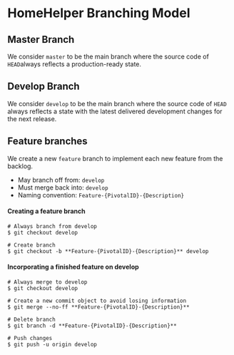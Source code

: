 # HomeHelper Branching Model

## Master Branch

We consider `master` to be the main branch where the source code of `HEAD`always reflects a production-ready state.

## Develop Branch

We consider `develop` to be the main branch where the source code of `HEAD` always reflects a state with the latest delivered development changes for the next release.

## Feature branches

We create a new `feature` branch to implement each new feature from the backlog.

* May branch off from: `develop`
* Must merge back into: `develop`
* Naming convention: `Feature-{PivotalID}-{Description}`

#### Creating a feature branch

```
# Always branch from develop
$ git checkout develop

# Create branch
$ git checkout -b **Feature-{PivotalID}-{Description}** develop
```

#### Incorporating a finished feature on develop

```
# Always merge to develop
$ git checkout develop

# Create a new commit object to avoid losing information
$ git merge --no-ff **Feature-{PivotalID}-{Description}**

# Delete branch
$ git branch -d **Feature-{PivotalID}-{Description}**

# Push changes
$ git push -u origin develop
```
